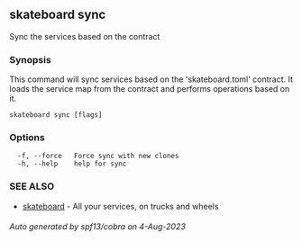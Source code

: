 ## skateboard sync

Sync the services based on the contract

### Synopsis

This command will sync services based on the 'skateboard.toml' contract.
It loads the service map from the contract and performs operations based on it.

```
skateboard sync [flags]
```

### Options

```
  -f, --force   Force sync with new clones
  -h, --help    help for sync
```

### SEE ALSO

* [skateboard](skateboard.md)	 - All your services, on trucks and wheels

###### Auto generated by spf13/cobra on 4-Aug-2023
